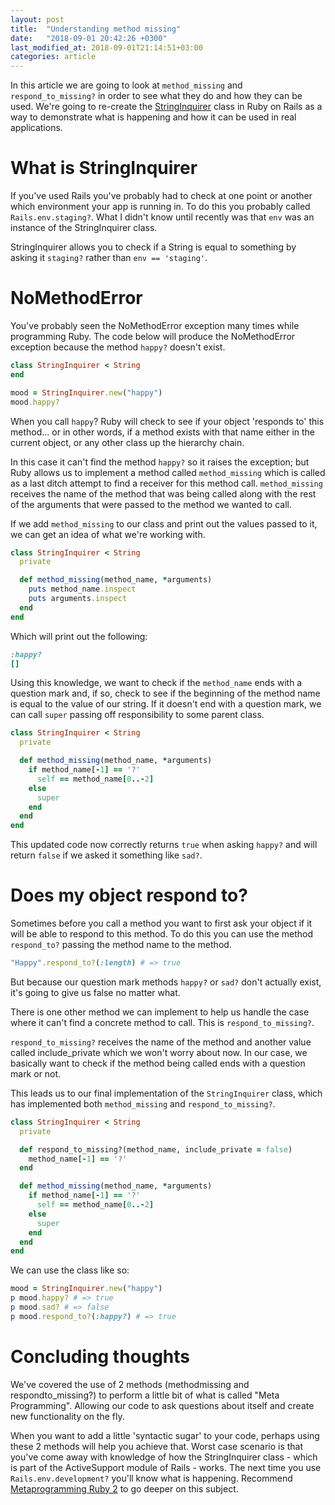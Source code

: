 ```yaml
---
layout: post
title:  "Understanding method missing"
date:   "2018-09-01 20:42:26 +0300"
last_modified_at: 2018-09-01T21:14:51+03:00
categories: article
---
```


In this article we are going to look at `method_missing` and `respond_to_missing?` in order to see what they do and how they can be used. We're going to re-create the [StringInquirer][string_inquirer] class in Ruby on Rails as a way to demonstrate what is happening and how it can be used in real applications.

# What is StringInquirer

If you've used Rails you've probably had to check at one point or another which environment your app is running in. To do this you probably called `Rails.env.staging?`. What I didn't know until recently was that `env` was an instance of the StringInquirer class.

StringInquirer allows you to check if a String is equal to something by asking it `staging?` rather than `env == 'staging'`.

# NoMethodError

You've probably seen the NoMethodError exception many times while programming Ruby. The code below will produce the NoMethodError exception because the method `happy?` doesn't exist.

```ruby
class StringInquirer < String
end

mood = StringInquirer.new("happy")
mood.happy?
```

When you call `happy`? Ruby will check to see if your object 'responds to' this method... or in other words, if a method exists with that name either in the current object, or any other class up the hierarchy chain.

In this case it can't find the method `happy?` so it raises the exception; but Ruby allows us to implement a method called `method_missing` which is called as a last ditch attempt to find a receiver for this method call. `method_missing` receives the name of the method that was being called along with the rest of the arguments that were passed to the method we wanted to call.

If we add `method_missing` to our class and print out the values passed to it, we can get an idea of what we're working with.

```ruby
class StringInquirer < String
  private

  def method_missing(method_name, *arguments)
    puts method_name.inspect
    puts arguments.inspect
  end
end
```

Which will print out the following:

```ruby
:happy?
[]
```

Using this knowledge, we want to check if the `method_name` ends with a question mark and, if so, check to see if the beginning of the method name is equal to the value of our string. If it doesn't end with a question mark, we can call `super` passing off responsibility to some parent class.

```ruby
class StringInquirer < String
  private

  def method_missing(method_name, *arguments)
    if method_name[-1] == '?'
      self == method_name[0..-2]
    else
      super
    end
  end
end
```

This updated code now correctly returns `true` when asking `happy?` and will return `false` if we asked it something like `sad?`.

# Does my object respond to?

Sometimes before you call a method you want to first ask your object if it will be able to respond to this method. To do this you can use the method `respond_to?` passing the method name to the method.

```ruby
"Happy".respond_to?(:length) # => true
```

But because our question mark methods `happy?` or `sad?` don't actually exist, it's going to give us false no matter what.

There is one other method we can implement to help us handle the case where it can't find a concrete method to call. This is `respond_to_missing?`.

`respond_to_missing?` receives the name of the method and another value called include_private which we won't worry about now. In our case, we basically want to check if the method being called ends with a question mark or not.

This leads us to our final implementation of the `StringInquirer` class, which has implemented both `method_missing` and `respond_to_missing?`.

```ruby
class StringInquirer < String
  private

  def respond_to_missing?(method_name, include_private = false)
    method_name[-1] == '?'
  end

  def method_missing(method_name, *arguments)
    if method_name[-1] == '?'
      self == method_name[0..-2]
    else
      super
    end
  end
end
```

We can use the class like so:

```ruby
mood = StringInquirer.new("happy")
p mood.happy? # => true
p mood.sad? # => false
p mood.respond_to?(:happy?) # => true
```

# Concluding thoughts

We've covered the use of 2 methods (methodmissing and respondto_missing?) to perform a little bit of what is called "Meta Programming". Allowing our code to ask questions about itself and create new functionality on the fly.

When you want to add a little 'syntactic sugar' to your code, perhaps using these 2 methods will help you achieve that. Worst case scenario is that you've come away with knowledge of how the StringInquirer class - which is part of the ActiveSupport module of Rails - works. The next time you use `Rails.env.development?` you'll know what is happening. Recommend [Metaprogramming Ruby 2][metaprogramming-ruby-2] to go deeper on this subject.

[string_inquirer]: https://github.com/rails/rails/blob/master/activesupport/lib/active_support/string_inquirer.rb
[metaprogramming-ruby-2]: https://www.amazon.com/gp/product/1941222129/ref=as_li_qf_asin_il_tl?ie=UTF8&tag=leigh0b-20&creative=9325&linkCode=as2&creativeASIN=1941222129&linkId=018450bb9619638d9531fd11c0c3b710
